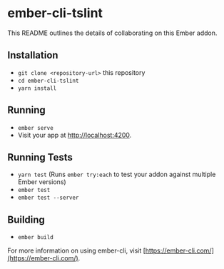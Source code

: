 # ember-cli-tslint

This README outlines the details of collaborating on this Ember addon.

## Installation

* `git clone <repository-url>` this repository
* `cd ember-cli-tslint`
* `yarn install`

## Running

* `ember serve`
* Visit your app at [http://localhost:4200](http://localhost:4200).

## Running Tests

* `yarn test` (Runs `ember try:each` to test your addon against multiple Ember versions)
* `ember test`
* `ember test --server`

## Building

* `ember build`

For more information on using ember-cli, visit [https://ember-cli.com/](https://ember-cli.com/).
